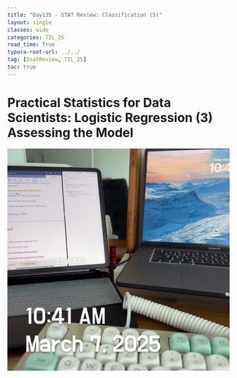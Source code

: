 ```yaml
---
title: "Day135 - STAT Review: Classification (5)"
layout: single
classes: wide
categories: TIL_25
read_time: True
typora-root-url: ../../
tag: [StatReview, TIL_25]
toc: true 
---
```


# Practical Statistics for Data Scientists: Logistic Regression (3) Assessing the Model

![28E04A53-D6A4-4D46-A59C-AA263434200B_1_105_c](/images/2025-03-07-TIL25_Day135/28E04A53-D6A4-4D46-A59C-AA263434200B_1_105_c.jpeg)



